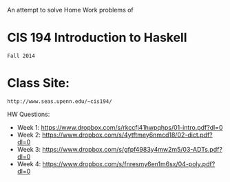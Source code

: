 An attempt to solve Home Work problems of

# CIS 194 Introduction to Haskell

    Fall 2014

# Class Site:
    http://www.seas.upenn.edu/~cis194/
    
    
HW Questions:
* Week 1: https://www.dropbox.com/s/rkccfj41hwpqhps/01-intro.pdf?dl=0
* Week 2: https://www.dropbox.com/s/4ytftmey6nmcd18/02-dict.pdf?dl=0
* Week 3: https://www.dropbox.com/s/gfpf4983y4mw2m5/03-ADTs.pdf?dl=0
* Week 4: https://www.dropbox.com/s/fnresmy6en1m6sx/04-poly.pdf?dl=0


